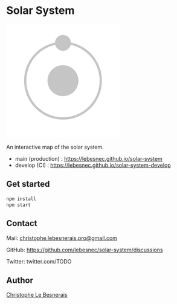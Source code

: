 # Solar System

![logo](/src/assets/logo.svg?raw=true)

An interactive map of the solar system.

- main (production) : https://lebesnec.github.io/solar-system
- develop (CI) : https://lebesnec.github.io/solar-system-develop

## Get started

    npm install
    npm start    

## Contact

Mail: christophe.lebesnerais.pro@gmail.com

GitHub: https://github.com/lebesnec/solar-system/discussions

Twitter: twitter.com/TODO

## Author

[Christophe Le Besnerais](https://github.com/lebesnec)
